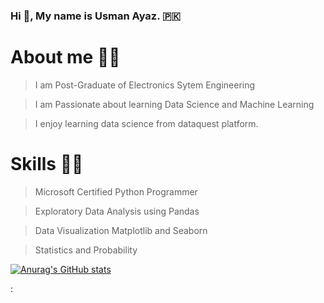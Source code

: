 ### Hi 👋, My name is Usman Ayaz. :pakistan:

# About me :man_student:

> I am Post-Graduate of Electronics Sytem Engineering

> I am Passionate about learning Data Science and Machine Learning

> I enjoy learning data science from dataquest platform.

# Skills :technologist:

> Microsoft Certified Python Programmer

> Exploratory Data Analysis using Pandas

> Data Visualization Matplotlib and Seaborn

> Statistics and Probability


[![Anurag's GitHub stats](https://github-readme-stats.vercel.app/api?username=usmanes70)](https://github.com/anuraghazra/github-readme-stats)


: 

<!-- i a
**usmanes70/usmanes70** is a ✨ _special_ ✨ repository because its `README.md` (this file) appears on your GitHub profile.

Here are some ideas to get you started:

- 🔭 I’m currently working on 
- 🌱 I’m currently learning **Data Science and Machine Learning**
- 👯 I’m looking to collaborate on ...
- 🤔 I’m looking for help with ...
- 💬 Ask me about ...
- 📫 How to reach me: ...
- 😄 Pronouns: ...
- ⚡ Fun fact: ...
-->
